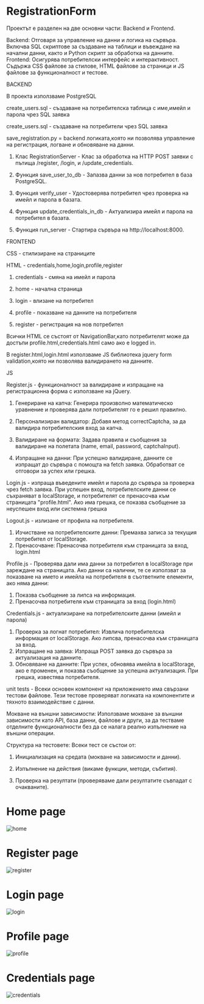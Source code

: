 # RegistrationForm
Проектът е разделен на две основни части: Backend и Frontend.

Backend: Отговаря за управление на данни и логика на сървъра. Включва SQL скриптове за създаване на таблици и въвеждане на начални данни, както и Python скрипт за обработка на данните.
Frontend: Осигурява потребителски интерфейс и интерактивност. Съдържа CSS файлове за стилове, HTML файлове за страници и JS файлове за функционалност и тестове.

BACKEND

В проекта използваме PostgreSQL

create_users.sql - създаване на потребителска таблица с име,имейл и парола чрез SQL заявкa

create_users.sql - създаване на потребители чрез SQL заявка

save_registration.py = backend логиката,която ни позволява управление на регистрация, логване и обновяване на данни.
1. Клас RegistrationServer -
Клас за обработка на HTTP POST заявки с пътища /register, /login, и /update_credentials.

2. Функция save_user_to_db -
Запазва данни за нов потребител в база PostgreSQL.

3. Функция verify_user -
Удостоверява потребител чрез проверка на имейл и парола в базата.

4. Функция update_credentials_in_db -
Актуализира имейл и парола на потребител в базата.

5. Функция run_server -
Стартира сървъра на http://localhost:8000.


FRONTEND

CSS - стилизиране на страниците

HTML - credentials,home,login,profile,register

1. credentials - смяна на имейл и парола

2. home - начална страница 

3. login - влизане на потребител

4. profile - показване на данните на потребителя

5. register - регистрация на нов потребител


Всички HTML се състоят от NavigationBar,като потребителят може да достъпи profile.html,credentials.html само ако е logged in.

В register.html,login.html използваме JS библиотека jquery form validation,която ни позволява валидирането на данните.

JS

Register.js - функционалност за валидиране и изпращане на регистрационна форма с използване на jQuery.

1. Генериране на капча: Генерира произволно математическо уравнение и проверява дали потребителят го е решил правилно.

2. Персонализиран валидатор: Добавя метод correctCaptcha, за да валидира потребителския вход за капча.

3. Валидиране на формата: Задава правила и съобщения за валидиране на полетата (name, email, password, captchaInput).

4. Изпращане на данни: При успешно валидиране, данните се изпращат до сървъра с помощта на fetch заявка. Обработват се отговори за успех или грешка.

Login.js - изпраща въведените имейл и парола до сървъра за проверка чрез fetch заявка. При успешен вход, потребителските данни се съхраняват в localStorage, и потребителят се пренасочва към страницата "profile.html". Ако има грешка, се показва съобщение за неуспешен вход или системна грешка

Logout.js - излизане от профила на потребителя.

1. Изчистване на потребителските данни: Премахва записа за текущия потребител от localStorage.
2. Пренасочване: Пренасочва потребителя към страницата за вход, login.html

Profile.js - Проверява дали има данни за потребител в localStorage при зареждане на страницата. Ако данни са налични, те се използват за показване на името и имейла на потребителя в съответните елементи, ако няма данни:

1. Показва съобщение за липса на информация.
2. Пренасочва потребителя към страницата за вход (login.html)

Credentials.js - актуализиране на потребителските данни (имейл и парола)

1. Проверка за логнат потребител: Извлича потребителска информация от localStorage. Ако липсва, пренасочва към страницата за вход.
2. Изпращане на заявка: Изпраща POST заявка до сървъра за актуализация на данните.
3. Обновяване на данните: При успех, обновява имейла в localStorage, ако е променен, и показва съобщение за успешна актуализация. При грешка, известява потребителя.

unit tests - Всеки основен компонент на приложението има свързани тестови файлове. Тези тестове проверяват логиката на компонентите и тяхното взаимодействие с данни.

Мокване на външни зависимости: Използваме мокване за външни зависимости като API, база данни, файлове и други, за да тестваме отделните функционалности без да се налага реално изпълнение на външни операции.

Структура на тестовете: Всеки тест се състои от:

1. Инициализация на средата (мокване на зависимости и данни).

2. Изпълнение на действия (викаме функции, методи, събития).

3. Проверка на резултати (проверяваме дали резултатите съвпадат с очакваните).

# Home page
![home](https://github.com/user-attachments/assets/975aeda6-2897-4b06-a817-94b093e1c47e)

# Register page
![register](https://github.com/user-attachments/assets/20f2b84e-44bf-4cd4-9cc2-c4b4661d6aa6)

# Login page
![login](https://github.com/user-attachments/assets/145e7729-31a9-41ac-a3a1-1d8d54cf5ad3)

# Profile page
![profile](https://github.com/user-attachments/assets/0bec7305-7383-4546-8ab0-0b7e12ceb6b7)

# Credentials page
![credentials](https://github.com/user-attachments/assets/b4b08636-9ef6-47c1-ac6f-c378860cfc3e)
